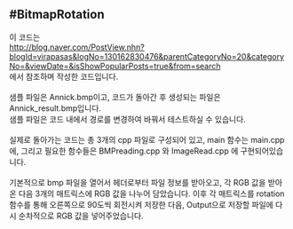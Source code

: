 #BitmapRotation
-----
이 코드는
<br>
http://blog.naver.com/PostView.nhn?blogId=virapasas&logNo=130162830476&parentCategoryNo=20&categoryNo=&viewDate=&isShowPopularPosts=true&from=search
<br>에서 참조하며 작성한 코드입니다.
<br><br>
샘플 파일은 Annick.bmp이고, 코드가 돌아간 후 생성되는 파일은 Annick_result.bmp입니다.
<br>
샘플 파일은 코드 내에서 경로를 변경하여 바꿔서 테스트하실 수 있습니다.
<br><br>
실제로 돌아가는 코드는 총 3개의 cpp 파일로 구성되어 있고, main 함수는 main.cpp에, 그리고 필요한 함수들은 BMPreading.cpp 와 ImageRead.cpp 에 구현되어있습니다.
<br><br>
기본적으로 bmp 파일을 열어서 헤더로부터 파일 정보를 받아오고, 각 RGB 값을 받아온 다음 3개의 매트릭스에 RGB 값을 나누어 담았습니다. 이후 각 매트릭스를 rotation 함수를 통해 오른쪽으로 90도씩 회전시켜 저장한 다음, Output으로 저장할 파일에 다시 순차적으로 RGB 값을 넣어주었습니다.
